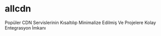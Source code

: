 # allcdn
Popüler CDN Servislerinin Kısaltılıp Minimalize Edilmiş Ve Projelere Kolay Entegrasyon İmkanı
